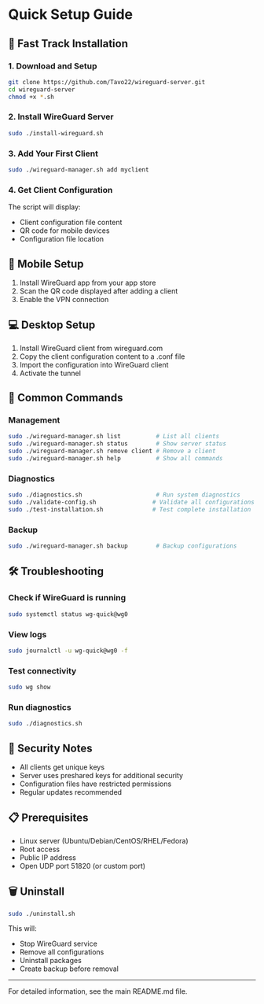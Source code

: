 # Quick Setup Guide

## 🚀 Fast Track Installation

### 1. Download and Setup
```bash
git clone https://github.com/Tavo22/wireguard-server.git
cd wireguard-server
chmod +x *.sh
```

### 2. Install WireGuard Server
```bash
sudo ./install-wireguard.sh
```

### 3. Add Your First Client
```bash
sudo ./wireguard-manager.sh add myclient
```

### 4. Get Client Configuration
The script will display:
- Client configuration file content
- QR code for mobile devices
- Configuration file location

## 📱 Mobile Setup
1. Install WireGuard app from your app store
2. Scan the QR code displayed after adding a client
3. Enable the VPN connection

## 💻 Desktop Setup
1. Install WireGuard client from wireguard.com
2. Copy the client configuration content to a .conf file
3. Import the configuration into WireGuard client
4. Activate the tunnel

## 🔧 Common Commands

### Management
```bash
sudo ./wireguard-manager.sh list          # List all clients
sudo ./wireguard-manager.sh status        # Show server status
sudo ./wireguard-manager.sh remove client # Remove a client
sudo ./wireguard-manager.sh help          # Show all commands
```

### Diagnostics
```bash
sudo ./diagnostics.sh                     # Run system diagnostics
sudo ./validate-config.sh                # Validate all configurations
sudo ./test-installation.sh              # Test complete installation
```

### Backup
```bash
sudo ./wireguard-manager.sh backup        # Backup configurations
```

## 🛠️ Troubleshooting

### Check if WireGuard is running
```bash
sudo systemctl status wg-quick@wg0
```

### View logs
```bash
sudo journalctl -u wg-quick@wg0 -f
```

### Test connectivity
```bash
sudo wg show
```

### Run diagnostics
```bash
sudo ./diagnostics.sh
```

## 🔐 Security Notes

- All clients get unique keys
- Server uses preshared keys for additional security
- Configuration files have restricted permissions
- Regular updates recommended

## 📋 Prerequisites

- Linux server (Ubuntu/Debian/CentOS/RHEL/Fedora)
- Root access
- Public IP address
- Open UDP port 51820 (or custom port)

## 🗑️ Uninstall

```bash
sudo ./uninstall.sh
```

This will:
- Stop WireGuard service
- Remove all configurations
- Uninstall packages
- Create backup before removal

---

For detailed information, see the main README.md file.
